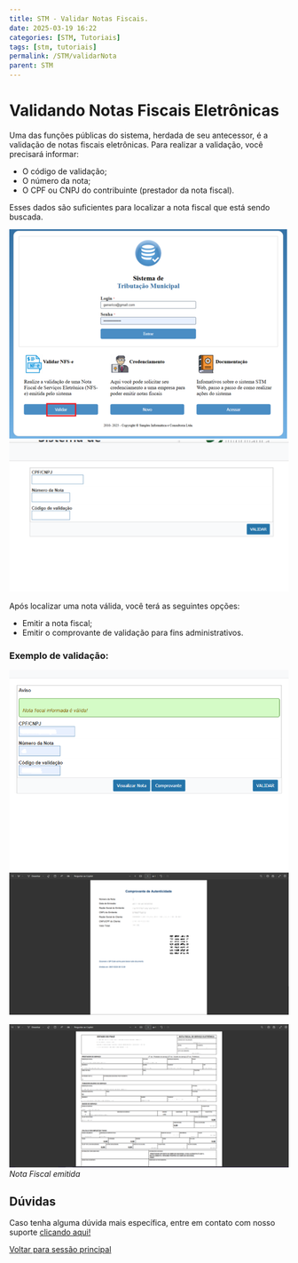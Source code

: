 ```yaml
---
title: STM - Validar Notas Fiscais.
date: 2025-03-19 16:22
categories: [STM, Tutoriais]
tags: [stm, tutoriais]
permalink: /STM/validarNota
parent: STM
---
```


# Validando Notas Fiscais Eletrônicas  

Uma das funções públicas do sistema, herdada de seu antecessor, é a validação de notas fiscais eletrônicas. Para realizar a validação, você precisará informar:  

- O código de validação;  
- O número da nota;  
- O CPF ou CNPJ do contribuinte (prestador da nota fiscal).  

Esses dados são suficientes para localizar a nota fiscal que está sendo buscada.  

![Tela de Validação](/assets/img/stm/validar-nota/valida-nota1.png)
![Informações de Validação](/assets/img/stm/validar-nota/valida-nota2.png)

Após localizar uma nota válida, você terá as seguintes opções:  

- Emitir a nota fiscal;  
- Emitir o comprovante de validação para fins administrativos.  

### Exemplo de validação:
![Retorno após a validação da Nota Fiscal](/assets/img/stm/validar-nota/valida-nota3A.png)
![Comprovante de validação emitido](/assets/img/stm/validar-nota/valida-nota3B.png)

![Nota Fiscal emitida](/assets/img/stm/validar-nota/valida-nota3C.png)
_Nota Fiscal emitida_ 

## Dúvidas  
Caso tenha alguma dúvida mais específica, entre em contato com nosso suporte [clicando aqui!](https://api.whatsapp.com/send?phone=5586981417162&text=Ol%C3%A1%20%5BNome%20e%20Munic%C3%ADpio%5D,%20preciso%20de%20ajuda%20com%20%5Bdescri%C3%A7%C3%A3o%20breve%20do%20problema%5D.%20Voc%C3%AAs%20poderiam%20me%20orientar%20sobre%20como%20resolver%20ou%20indicar%20o%20setor%20respons%C3%A1vel?%20Agrade%C3%A7o%20desde%20j%C3%A1%20pela%20aten%C3%A7%C3%A3o!%22)  

[Voltar para sessão principal](/STM)
